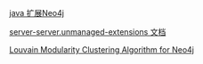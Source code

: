 [java 扩展Neo4j](https://neo4j.com/docs/java-reference/current/extending-neo4j/)

[server-server.unmanaged-extensions 文档](https://neo4j.com/docs/java-reference/current/extending-neo4j/http-server-extensions/#server-server.unmanaged-extensions-execution-engine)

[Louvain Modularity Clustering Algorithm for Neo4j](https://github.com/maxdemarzi/louvain)


